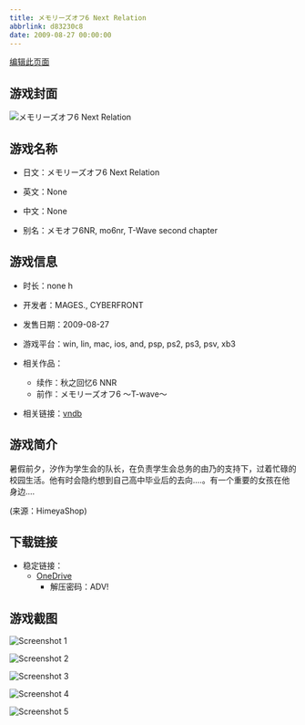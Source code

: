 ```yaml
---
title: メモリーズオフ6 Next Relation
abbrlink: d83230c8
date: 2009-08-27 00:00:00
---
```

[编辑此页面](https://github.com/ACG-3/ADV3-source/blob/main/source/_posts/games/%E3%83%A1%E3%83%A2%E3%83%AA%E3%83%BC%E3%82%BA%E3%82%AA%E3%83%956%20Next%20Relation.md)

## 游戏封面

![メモリーズオフ6 Next Relation](https://pan.timero.xyz/onedrive/img_lib_001/%E3%83%A1%E3%83%A2%E3%83%AA%E3%83%BC%E3%82%BA%E3%82%AA%E3%83%956%20Next%20Relation_cover.avif)


## 游戏名称

- 日文：メモリーズオフ6 Next Relation
- 英文：None
- 中文：None

- 别名：メモオフ6NR, mo6nr, T-Wave second chapter


## 游戏信息

- 时长：none h
- 开发者：MAGES., CYBERFRONT
- 发售日期：2009-08-27
- 游戏平台：win, lin, mac, ios, and, psp, ps2, ps3, psv, xb3
- 相关作品：
   - 续作：秋之回忆6 NNR
   - 前作：メモリーズオフ6 ～T-wave～

- 相关链接：[vndb](https://vndb.org/v1949)


## 游戏简介

暑假前夕，汐作为学生会的队长，在负责学生会总务的由乃的支持下，过着忙碌的校园生活。他有时会隐约想到自己高中毕业后的去向....。有一个重要的女孩在他身边....

(来源：HimeyaShop)


## 下载链接

- 稳定链接：
    - [OneDrive](https://pan.timero.xyz/onedrive/adv_lib_001/%E3%83%A1%E3%83%A2%E3%83%AA%E3%83%BC%E3%82%BA%E3%82%AA%E3%83%956%20Next%20Relation)
        - 解压密码：ADV!



## 游戏截图


![Screenshot 1](https://pan.timero.xyz/onedrive/img_lib_001/%E3%83%A1%E3%83%A2%E3%83%AA%E3%83%BC%E3%82%BA%E3%82%AA%E3%83%956%20Next%20Relation_Screenshot_1.avif)

![Screenshot 2](https://pan.timero.xyz/onedrive/img_lib_001/%E3%83%A1%E3%83%A2%E3%83%AA%E3%83%BC%E3%82%BA%E3%82%AA%E3%83%956%20Next%20Relation_Screenshot_2.avif)

![Screenshot 3](https://pan.timero.xyz/onedrive/img_lib_001/%E3%83%A1%E3%83%A2%E3%83%AA%E3%83%BC%E3%82%BA%E3%82%AA%E3%83%956%20Next%20Relation_Screenshot_3.avif)

![Screenshot 4](https://pan.timero.xyz/onedrive/img_lib_001/%E3%83%A1%E3%83%A2%E3%83%AA%E3%83%BC%E3%82%BA%E3%82%AA%E3%83%956%20Next%20Relation_Screenshot_4.avif)

![Screenshot 5](https://pan.timero.xyz/onedrive/img_lib_001/%E3%83%A1%E3%83%A2%E3%83%AA%E3%83%BC%E3%82%BA%E3%82%AA%E3%83%956%20Next%20Relation_Screenshot_5.avif)

